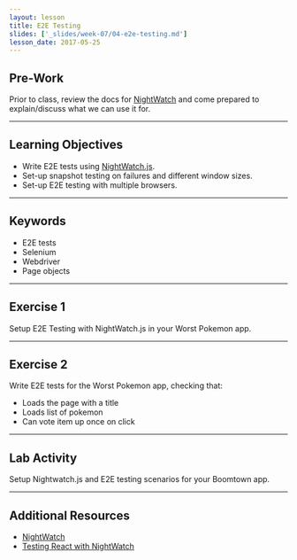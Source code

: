 ```yaml
---
layout: lesson
title: E2E Testing
slides: ['_slides/week-07/04-e2e-testing.md']
lesson_date: 2017-05-25
---
```


## Pre-Work

Prior to class, review the docs for [NightWatch](http://nightwatchjs.org/guide#guide) and come prepared to explain/discuss what we can use it for.

---

## Learning Objectives

- Write E2E tests using [NightWatch.js](http://nightwatchjs.org/).
- Set-up snapshot testing on failures and different window sizes.
- Set-up E2E testing with multiple browsers.

---

## Keywords

- E2E tests
- Selenium
- Webdriver
- Page objects

---

## Exercise 1

Setup E2E Testing with NightWatch.js in your Worst Pokemon app.

---

## Exercise 2

Write E2E tests for the Worst Pokemon app, checking that:

- Loads the page with a title
- Loads list of pokemon
- Can vote item up once on click

---

## Lab Activity

Setup Nightwatch.js and E2E testing scenarios for your Boomtown app.

---

## Additional Resources

- [NightWatch](http://nightwatchjs.org/guide#guide)
- [Testing React with NightWatch](https://www.syncano.io/blog/testing-syncano/)
